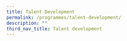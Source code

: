 ```yaml
---
title: Talent Development
permalink: /programmes/talent-development/
description: ""
third_nav_title: Talent development
---
```

